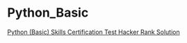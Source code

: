 # Python_Basic
[Python (Basic) Skills Certification Test Hacker Rank Solution](https://www.hackerrank.com/certificates/97ff9c38c103)
